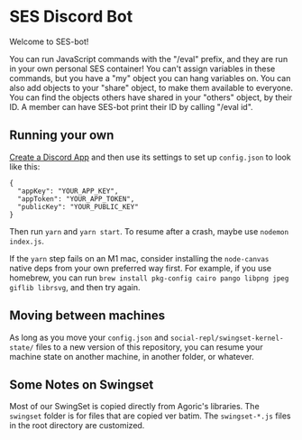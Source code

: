 # SES Discord Bot

Welcome to SES-bot!
  
You can run JavaScript commands with the "/eval" prefix, and they are run in your own personal SES container!
You can't assign variables in these commands, but you have a "my" object you can hang variables on.
You can also add objects to your "share" object, to make them available to everyone.
You can find the objects others have shared in your "others" object, by their ID.
A member can have SES-bot print their ID by calling "/eval id".

## Running your own

[Create a Discord App](https://discord.com/developers/applications) and then use its settings to set up `config.json` to look like this:

```
{
  "appKey": "YOUR_APP_KEY",
  "appToken": "YOUR_APP_TOKEN",
  "publicKey": "YOUR_PUBLIC_KEY"
}
```
Then run `yarn` and `yarn start`.
To resume after a crash, maybe use `nodemon index.js`.

If the `yarn` step fails on an M1 mac, consider installing the `node-canvas` native deps from your own preferred way first. For example, if you use homebrew, you can run `brew install pkg-config cairo pango libpng jpeg giflib librsvg`, and then try again.

## Moving between machines

As long as you move your `config.json` and `social-repl/swingset-kernel-state/` files to a new version of this repository, you can resume your machine state on another machine, in another folder, or whatever.

## Some Notes on Swingset

Most of our SwingSet is copied directly from Agoric's libraries. The `swingset` folder is for files that are copied ver batim. The `swingset-*.js` files in the root directory are customized.

